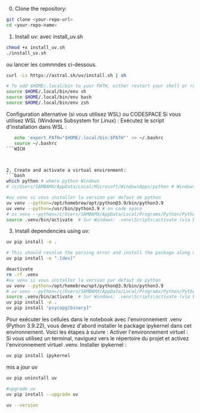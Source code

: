 0. Clone the repository:
```bash
git clone <your-repo-url>
cd <your-repo-name>
```

1. Install uv: avec install_uv.sh
```bash
chmod +x install_uv.sh
./install_uv.sh
```
ou lancer les commndes ci-dessous.

```bash
curl -Ls https://astral.sh/uv/install.sh | sh

# To add $HOME/.local/bin to your PATH, either restart your shell or run:
source $HOME/.local/bin/env sh
source $HOME/.local/bin/env bash
source $HOME/.local/bin/env zsh
```

Configuration alternative (si vous utilisez WSL) ou CODESPACE
Si vous utilisez WSL (Windows Subsystem for Linux) :
Exécutez le script d'installation dans WSL :
```bash
   echo 'export PATH="$HOME/.local/bin:$PATH"' >> ~/.bashrc
   source ~/.bashrc
```WICH



2. Create and activate a virtual environment:
```bash
which python # where python Windows 
# /c/Users/SAMBAMX/AppData/Local/Microsoft/WindowsApps/python # Windows path example

#uv venv si vous installer la version par defaut de python
uv venv --python=/opt/homebrew/opt/python@3.9/bin/python3.9
uv venv --python=/usr/bin/python3.9 # on code space
# uv venv --python=/c/Users/SAMBAMX/AppData/Local/Programs/Python/Python39 #windows
source .venv/bin/activate  # Sur Windows: .venv\Scripts\activate (via bash windows source .venv/Scripts/activate)
```

3. Install dependencies using uv:
```bash
uv pip install -e .

# This should resolve the parsing error and install the package along with the dev extras. Let me know if you'd like me to help with anything else!
uv pip install -e ".[dev]"
```



```bash
deactivate
rm -rf .venv
#uv venv si vous installer la version par defaut de python
uv venv --python=/opt/homebrew/opt/python@3.9/bin/python3.9
# uv venv --python=/c/Users/SAMBAMX/AppData/Local/Programs/Python/Python39 #windows
source .venv/bin/activate  # Sur Windows: .venv\Scripts\activate (via bash windows source .venv/Scripts/activate)
uv pip install -e .
uv pip install "psycopg[binary]"

```


Pour exécuter les cellules dans le notebook avec l'environnement .venv (Python 3.9.22), vous devez d'abord installer le package ipykernel dans cet environnement. Voici les étapes à suivre :
Activer l'environnement virtuel :
Si vous utilisez un terminal, naviguez vers le répertoire du projet et activez l'environnement virtuel .venv.
Installer ipykernel :

```bash
uv pip install ipykernel
```


mis a  jour uv
```bash
uv pip uninstall uv

#upgrade uv
uv pip install --upgrade uv


```

```bash
uv --version
